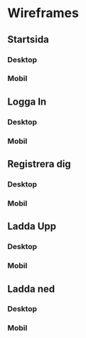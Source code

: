 # Wireframes

## Startsida

### Desktop

### Mobil

## Logga In

### Desktop

### Mobil

## Registrera dig

### Desktop

### Mobil

## Ladda Upp

### Desktop

### Mobil

## Ladda ned

### Desktop

### Mobil
